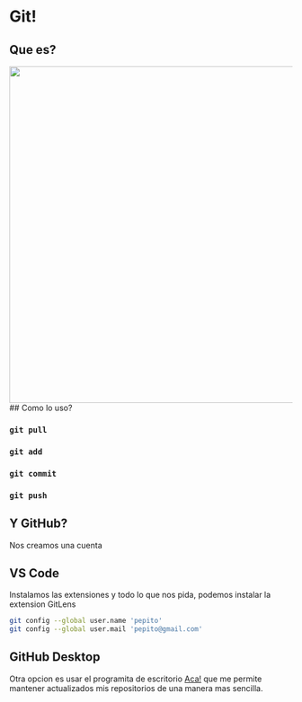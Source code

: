 # Git! 

## Que es?
<img src="https://slidetodoc.com/presentation_image_h/28ea0264010b9b8bab644b1ae501f743/image-24.jpg" width=600>
## Como lo uso?

### `git pull`

### `git add`

### `git commit`

### `git push`


## Y GitHub?

Nos creamos una cuenta

## VS Code

Instalamos las extensiones y todo lo que nos pida, podemos instalar la extension GitLens

```bash
git config --global user.name 'pepito'
git config --global user.mail 'pepito@gmail.com'
```

## GitHub Desktop

Otra opcion es usar el programita de escritorio [Aca!](https://desktop.github.com/) que me permite mantener actualizados mis repositorios de una manera mas sencilla.
